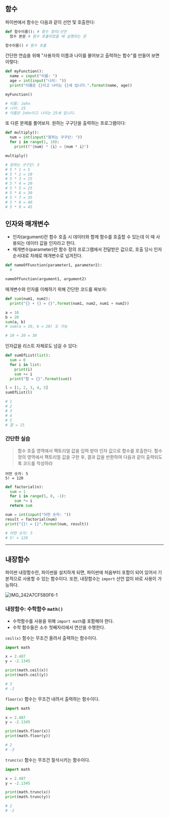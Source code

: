 ## 함수

파이썬에서 함수는 다음과 같이 선언 및 호출한다:

```py
def 함수이름(): # 함수 정의/선언
  함수 본문 # 함수 호출되었을 때 실행되는 문

함수이름() # 함수 호출
```

간단한 연습을 위해 "사용자의 이름과 나이를 물어보고 출력하는 함수"를 만들어 보면 이렇다:

```py
def myFunction():
  name = input("이름: ")
  age = int(input("나이: "))
  print("이름은 {}이고 나이는 {}세 입니다.".format(name, age))

myFunction()

# 이름: John
# 나이: 25
# 이름은 John이고 나이는 25세 입니다.
```

또 다른 문제를 풀어보자. 원하는 구구단을 출력하는 프로그램이다:

```py
def multiply():
  num = int(input("원하는 구구단: "))
  for i in range(1, 10):
    print(f"{num} * {i} = {num * i}")

multiply()

# 원하는 구구단: 5
# 5 * 1 = 5
# 5 * 2 = 10
# 5 * 3 = 15
# 5 * 4 = 20
# 5 * 5 = 25
# 5 * 6 = 30
# 5 * 7 = 35
# 5 * 8 = 40
# 5 * 9 = 45
```

## 인자와 매개변수

- 인자(argument)란 함수 호출 시 데이터와 함께 함수를 호출할 수 있는데 이 때 사용되는 데이터 값을 인자라고 한다.
- 매개변수(parameter)란 함수 정의 프로그램에서 전달받은 값으로, 호출 당시 인자 순서대로 차례로 매개변수로 넘겨진다.

```py
def nameOfFunction(parameter1, parameter2):
  #

nameOfFunction(argument1, argument2)
```

매개변수와 인자를 이해하기 위해 간단한 코드를 짜보자:

```py
def sum(num1, num2):
  print("{} + {} = {}".format(num1, num2, num1 + num2))

a = 10
b = 20
sum(a, b)
# sum(a = 10, b = 20) 도 가능

# 10 + 20 = 30
```

인자값을 리스트 자체로도 넘길 수 있다:

```py
def sumOfList(list):
  sum = 0
  for i in list:
    print(i)
    sum += i
  print("합 = {}".format(sum))

l = [1, 2, 3, 4, 5]
sumOfList(l)

# 1
# 2
# 3
# 4
# 5
# 합 = 15
```

### 간단한 실습

> 함수 호출 영역에서 팩토리얼 값을 입력 받아 인자 값으로 함수를 호출한다. 함수 정의 영역에서 팩토리얼 값을 구한 후, 결과 값을 반환하여 다음과 같이 출력되도록 코드를 작성하라

```
어떤 숫자: 5
5! = 120
```

```py
def factorial(n):
  sum = 1
  for i in range(5, 0, -1):
    sum *= i
  return sum

num = int(input("어떤 숫자: "))
result = factorial(num)
print("{}! = {}".format(num, result))

# 어떤 숫자: 5
# 5! = 120
```

---

## 내장함수

파이썬 내장함수란, 파이썬을 설치하게 되면, 파이썬에 처음부터 포함이 되어 있어서 기본적으로 사용할 수 있는 함수이다. 또한, 내장함수는 `import` 선언 없이 바로 사용이 가능하다.

![IMG_242A7CF580F6-1](https://github.com/hampak/python-study/assets/85291626/eb61fac3-c75c-4527-9583-d5a5f2052c16)


### 내장함수: 수학함수 `math()`

- 수학함수를 사용을 위해 `import math`를 포함해야 한다.
- 수학 함수들은 소수 첫째자리에서 연산을 수행한다.

  
`ceil(x)` 함수는 무조건 올려서 출력하는 함수이다.

```py
import math

x = 2.487
y = -2.1345

print(math.ceil(x))
print(math.ceil(y))

# 3
# -2
```

`floor(x)` 함수는 무조건 내려서 출력하는 함수이다.

```py
import math

x = 2.487
y = -2.1345

print(math.floor(x))
print(math.floor(y))

# 2
# -3
```

`trunc(x)` 함수는 무조건 절삭시키는 함수이다.

```py
import math

x = 2.487
y = -2.1345

print(math.trunc(x))
print(math.trunc(y))

# 2
# -2
```












